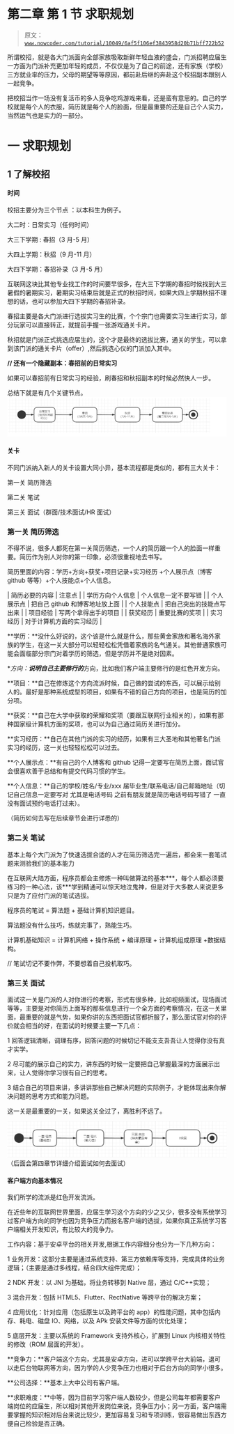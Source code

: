 # 第二章 第 1 节 求职规划

> 原文：[`www.nowcoder.com/tutorial/10049/6af5f106ef3843958d20b71bff722b52`](https://www.nowcoder.com/tutorial/10049/6af5f106ef3843958d20b71bff722b52)

所谓校招，就是各大门派面向全部家族吸取新鲜年轻血液的盛会，门派招聘应届生一方面为门派补充更加年轻的成员，不仅仅是为了自己的前途，还有家族（学校）三方就业率的压力，父母的期望等等原因，都前赴后继的奔赴这个校招副本跟别人一起竞争。

把校招当作一场没有复活币的多人竞争吃鸡游戏来看，还是蛮有意思的。自己的学校就是每个人的衣服，简历就是每个人的脸面，但是最重要的还是自己个人实力，当然运气也是实力的一部分。

# 一 求职规划

## 1 了解校招

#### 时间

校招主要分为三个节点 ：以本科生为例子。

大二时：日常实习（任何时间）

大三下学期 : 春招（3 月-5 月）

大四上学期：秋招（9 月-11 月）

大四下学期：春招补录（3 月-5 月）

互联网这块比其他专业找工作的时间要早很多，在大三下学期的春招时候找到大三暑假的暑期实习，暑期实习结束后就是正式的秋招时间，如果大四上学期秋招不理想的话，也可以参加大四下学期的春招补录。

春招主要是各大门派进行选拔实习生的比赛，个个宗门也需要实习生进行实习，部分玩家可以直接转正，就提前手握一张游戏通关卡片。

秋招就是门派正式挑选应届生的，这个才是最终的选拔比赛，通关的学生，可以拿到该门派的通关卡片（offer）,然后挑选心仪的门派加入其中。

**// 还有一个隐藏副本：春招前的日常实习**

如果可以春招前有日常实习的经验，刷春招和秋招副本的时候必然快人一步。

总结下就是有几个关键节点。![](img/43d3db9cf0a28ff80d170cde06fbd6e6.png)

#### 关卡

不同门派纳入新人的关卡设置大同小异，基本流程都是类似的，都有三大关卡：

第一关 简历筛选

第二关 笔试

第三关 面试（群面/技术面试/HR 面试）

### 第一关 简历筛选

不得不说，很多人都死在第一关简历筛选，一个人的简历跟一个人的脸面一样重要。简历作为别人对你的第一印象，必须很重视地去书写。

简历里面的内容：学历+方向+获奖+项目记录+实习经历 +个人展示点（博客 github 等等）+个人技能点+个人信息。

| 简历必要的内容 | 注意点 |
| 学历方向个人信息 | 个人信息一定不要写错 |
| 个人展示点 | 把自己 github 和博客地址放上面 |
| 个人技能点 | 把自己突出的技能点写出来 |
| 项目经验 | 写两个拿得出手的项目 |
| 获奖经历 | 重要比赛的奖项 |
| 实习经历 | 对于计算机方面的实习经历 |

**学历：**没什么好说的，这个该是什么就是什么，那些黄金家族和著名海外家族的学生，在这一关大部分可以轻轻松松凭借着家族的名气通关。其他普通家族可能会面临部分宗门对着学历的筛选，但是学历并不是绝对因素。

**方向：**说明自己主要修行的***方向，比如我们客户端主要修行的是红色开发方向。

**项目：**自己在修炼这个方向流派时候，自己做的尝试的东西，可以展示给别人的。最好是那种系统成型的项目，如果有不错的自己方向的项目，也是简历的加分项。

**获奖：**自己在大学中获取的荣耀和奖项（要跟互联网行业相关的），如果有那种国家级计算机方面的奖项，也可以为自己通过简历关进行加分。

**实习经历：**自己在其他门派的实习的经历，如果有三大圣地和其他著名门派实习的经历，这一关也轻轻松松可以过去。

**个人展示点：**有自己的个人博客和 github 记得一定要写在简历上面，面试官会很喜欢善于总结和有提交代码习惯的学生。

**个人信息：**自己的学校/姓名/专业/xxx 届毕业生/联系电话/自己邮箱地址（切记自己信息一定要写对 尤其是电话号码 之前有朋友就是简历电话号码写错了 一直没有面试预约电话打过来）。

（简历如何去写在后续章节会进行详悉的）

### 第二关 笔试

基本上每个大门派为了快速选拔合适的人才在简历筛选完一遍后，都会来一套笔试题来测验我们的基本能力

在互联网大陆方面，程序员都会主修炼一种叫做算法的基本***，每个人都必须要练习的一种心法，该***学到精通可以惊天地泣鬼神，但是对于大多数人来说更多只是为了应付门派的笔试选拔。

程序员的笔试 = 算法题 + 基础计算机知识题目。

算法题没有什么技巧，练就完事了，熟能生巧。

计算机基础知识 = 计算机网络 + 操作系统 + 编译原理 + 计算机组成原理 +数据结构。

// 笔试切记不要作弊，不要想着自己投机取巧。

### 第三关 面试

面试这一关是门派的人对你进行的考察，形式有很多种，比如视频面试，现场面试等等，主要是对你简历上面写的那些信息进行一个全方面的考察情况，在这一关里面，最重要的就是气势，如果你讲的东西把面试官都折服了，那么面试官对你的评价就会相当的好，在面试的时候要主要一下几点：

1 回答逻辑清晰，调理有序，回答问题的时候切记不能支支吾吾让人觉得你没有真才实学。

2 尽可能的展示自己的实力，讲东西的时候一定要把自己掌握最深的方面展示出来，让人觉得你学习很有自己的思考。

3 结合自己的项目来讲，多讲讲那些自己解决问题的实际例子，才能体现出来你解决问题的思考方式和能力问题。

这一关是最重要的一关，如果这关全过了，离胜利不远了。

![](img/d763e9fbc94032fe1c5dbe469878011c.png)
（后面会第四章节详细介绍面试如何去面试）

#### 客户端方向基本情况

我们所学的流派是红色开发流派。

在近些年的互联网世界里面，应届生学习这个方向的少之又少，很多没有系统学习过客户端方向的同学也因为竞争压力而报名客户端的选拔，如果你真正系统学习客户端相关开发知识，有比较大的竞争力。

工作内容：基于安卓平台的相关开发,根据工作内容细分也分为一下几种方向：

1 业务开发：这部分主要是通过系统支持、第三方依赖库等支持，完成具体的业务逻辑；（主要是通过多线程，结合四大组件完成）；

2 NDK 开发：以 JNI 为基础，将业务转移到 Native 层，通过 C/C++实现；

3 混合开发：包括 HTML5、Flutter、RectNative 等跨平台的解决方案；

4 应用优化：针对应用（包括原生以及跨平台的 app）的性能问题，其中包括内存、耗电、磁盘 IO、网络，以及 APk 安装文件等方面的优化处理；

5 底层开发：主要以系统的 Framework 支持外核心，扩展到 Linux 内核相关特性的修改（ROM 层面的开发）。

**竞争力：**客户端这个方向，尤其是安卓方向，进可以学跨平台大前端，退可以走后台物联网等方向，因为学的人少竞争压力也相对于后台方向的同学小很多。

**公司选择：**基本上大中公司有客户端。

**求职难度：**中等，因为目前学习客户端人数较少，但是公司每年都需要客户端岗位的应届生，所以相对其他开发岗位来说，竞争压力小；另一方面，客户端需要掌握的知识相对后台来说比较少，更加容易复习和专项训练，很容易做出东西方便自己检验是否正确。